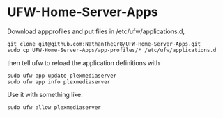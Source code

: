 # UFW-Home-Server-Apps

Download appprofiles and put files in /etc/ufw/applications.d, 
```
git clone git@github.com:NathanTheGr8/UFW-Home-Server-Apps.git
sudo cp UFW-Home-Server-Apps/app-profiles/* /etc/ufw/applications.d
```

then tell ufw to reload the application definitions with

```
sudo ufw app update plexmediaserver
sudo ufw app info plexmediaserver
```
Use it with something like:
```
sudo ufw allow plexmediaserver
```
